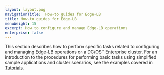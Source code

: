 ```yaml
---
layout: layout.pug
navigationTitle:  How-to guides for Edge-LB
title: How-to guides for Edge-LB
menuWeight: 15
excerpt: How to configure and manage Edge-LB operations
enterprise: false
---
```


This section describes how to perform specific tasks related to configuring and managing Edge-LB operations on a DC/OS&trade; Enterprise cluster. For an introduction to the procedures for performing basic tasks using simplified sample applications and cluster scenarios, see the examples covered in [Tutorials](/services/edge-lb/1.7/tutorials/).
